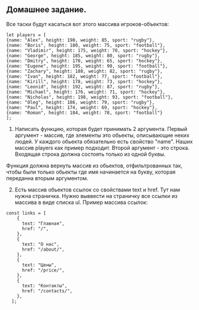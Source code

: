 ## Домашнее задание.
Все таски будут касаться вот этого массива игроков-объектов:

```
let players = [
{name: "Alex", height: 190, weight: 85, sport: "rugby"},
{name: "Boris", height: 180, weight: 75, sport: "football"},
{name: "Vladimir", height: 175, weight: 70, sport: "hockey"},
{name: "George", height: 185, weight: 80, sport: "rugby"},
{name: "Dmitry", height: 170, weight: 65, sport: "hockey"},
{name: "Eugene", height: 195, weight: 90, sport: "football"},
{name: "Zachary", height: 188, weight: 82, sport: "rugby"},
{name: "Ivan", height: 182, weight: 77, sport: "football"},
{name: "Kirill", height: 178, weight: 73, sport: "hockey"},
{name: "Leonid", height: 192, weight: 87, sport: "rugby"},
{name: "Michael", height: 176, weight: 71, sport: "hockey"},
{name: "Nicholas", height: 198, weight: 93, sport: "football"},
{name: "Oleg", height: 186, weight: 79, sport: "rugby"},
{name: "Paul", height: 174, weight: 69, sport: "hockey"},
{name: "Roman", height: 184, weight: 78, sport: "football"}
];
```

1. Написать функцию, которая будет принимать 2 аргумента. Первый аргумент - массив, где элементы это обьекты, описывающие
неких людей. У каждого обьекта обязательно есть свойство "name". Наших массив players как пример подходит. Второй аргумент - это строка. Входящая строка должна состоять только из одной буквы.

Функция должна вернуть массив из обьектов, отфильтрованных так, чтобы были только обьекты где имя начинается на букву, которая переданна вторым аргументом.

2. Есть массив обьектов ссылок со свойствами text и href. Тут нам нужна страничка. Нужно выввести на страничку все ссылки из массива в виде списка ul.  Пример массива ссылок:

```
const links = [
    {
      text: "Главная",
      href: "/",
    },
    {
      text: "О нас",
      href: "/about/",
    },
    {
      text: "Цены",
      href: "/price/",
    },
    {
      text: "Контакты",
      href: "/contacts/",
    },
  ];
```
